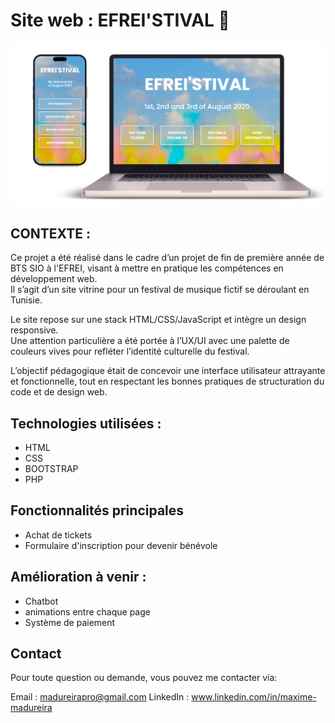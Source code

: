 # Site web : EFREI'STIVAL 🎵
<img src="/assets/img/design.PNG">

## CONTEXTE :


Ce projet a été réalisé dans le cadre d’un projet de fin de première année de BTS SIO à l'EFREI, visant à mettre en pratique les compétences en développement web.<br>
Il s’agit d’un site vitrine pour un festival de musique fictif se déroulant en Tunisie.

Le site repose sur une stack HTML/CSS/JavaScript et intègre un design responsive.
<br>
Une attention particulière a été portée à l’UX/UI avec une palette de couleurs vives pour refléter l’identité culturelle du festival.

L’objectif pédagogique était de concevoir une interface utilisateur attrayante et fonctionnelle, tout en respectant les bonnes pratiques de structuration du code et de design web.
 

## Technologies utilisées :

- HTML
- CSS
- BOOTSTRAP
- PHP


## Fonctionnalités principales

- Achat de tickets
- Formulaire d'inscription pour devenir bénévole


## Amélioration à venir :

- Chatbot
- animations entre chaque page
- Système de paiement


## Contact

Pour toute question ou demande, vous pouvez me contacter via:

Email : madureirapro@gmail.com
LinkedIn : www.linkedin.com/in/maxime-madureira

